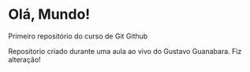 # Olá, Mundo!
 Primeiro repositório do curso de Git Github

Repositorio criado durante uma aula ao vivo do Gustavo Guanabara.
Fiz alteração!
